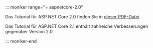 ::: moniker range="= aspnetcore-2.0"

Das Tutorial für ASP.NET Core 2.0 finden Sie in [dieser PDF-Datei](https://webpifeed.blob.core.windows.net/webpifeed/Partners/PDF-6-18-18.pdf).

Das Tutorial für ASP.NET Core 2.1 enthält zahlreiche Verbesserungen gegenüber Version 2.0.

::: moniker-end

